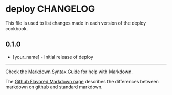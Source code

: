 # deploy CHANGELOG

This file is used to list changes made in each version of the deploy cookbook.

## 0.1.0
- [your_name] - Initial release of deploy

- - -
Check the [Markdown Syntax Guide](http://daringfireball.net/projects/markdown/syntax) for help with Markdown.

The [Github Flavored Markdown page](http://github.github.com/github-flavored-markdown/) describes the differences between markdown on github and standard markdown.
